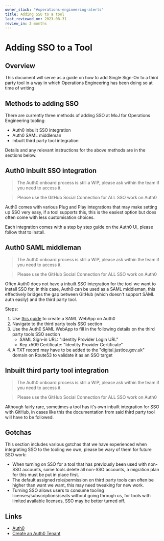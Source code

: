 ```yaml
---
owner_slack: "#operations-engineering-alerts"
title: Adding SSO to a tool
last_reviewed_on: 2023-08-31
review_in: 3 months
---
```


# Adding SSO to a Tool

## Overview

This document will serve as a guide on how to add Single Sign-On to a third party tool in a way in which Operations Engineering has been doing so at time of writing

## Methods to adding SSO

There are currently three methods of adding SSO at MoJ for Operations Engineering tooling:

- Auth0 inbuilt SSO integration
- Auth0 SAML middleman
- Inbuilt third party tool integration

Details and any relevant instructions for the above methods are in the sections below.

## Auth0 inbuilt SSO integration

> The Auth0 onboard process is still a WIP, please ask within the team if you need to access it.

> Please use the GitHub Social Connection for ALL SSO work on Auth0

Auth0 comes with various Plug and Play integrations that may make setting up SSO very easy, if a tool supports this, this is the easiest option but does often come with less customisation choices.

Each integration comes with a step by step guide on the Auth0 UI, please follow that to install.

## Auth0 SAML middleman

> The Auth0 onboard process is still a WIP, please ask within the team if you need to access it.

> Please use the GitHub Social Connection for ALL SSO work on Auth0

Often Auth0 does not have a inbuilt SSO integration for the tool we want to install SSO for, in this case, Auth0 can be used as a SAML middleman, this effectively bridges the gap between GitHub (which doesn't support SAML auth easily) and the third party tool.

Steps:

1. Use [this guide](https://auth0.com/docs/authenticate/protocols/saml/saml-sso-integrations/enable-saml2-web-app-addon) to create a SAML WebApp on Auth0
2. Navigate to the third party tools SSO section
3. Use the Auth0 SAML WebApp to fill in the following details on the third party tools SSO section
   - SAML Sign-in URL: "Identity Provider Login URL"
   - Key x509 Certificate: "Identity Provider Certificate"
4. A TXT record may have to be added to the "digital.justice.gov.uk" domain on Route53 to validate it as an SSO target

## Inbuilt third party tool integration

> The Auth0 onboard process is still a WIP, please ask within the team if you need to access it.

> Please use the GitHub Social Connection for ALL SSO work on Auth0

Although fairly rare, sometimes a tool has it's own inbuilt integration for SSO with GitHub, in cases like this the documentation from said third party tool will have to be followed.

## Gotchas

This section includes various gotchas that we have experienced when integrating SSO to the tooling we own, please be wary of them for future SSO work:

- When turning on SSO for a tool that has previously been used with non-SSO accounts, some tools delete all non-SSO accounts, a migration plan for this must be put in place first.
- The default assigned role/permission on third party tools can often be higher than want we want, this may need tweaking for new work.
- Turning SSO allows users to consume tooling licenses/subscriptions/seats without going through us, for tools with limited available licenses, SSO may be better turned off.

## Links

- [Auth0](https://auth0.com/)
- [Create an Auth0 Tenant](https://runbooks.operations-engineering.service.justice.gov.uk/documentation/services/auth0/create-auth0-tenant.html)
